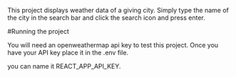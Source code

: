 This project displays weather data of a giving city.
Simply type the name of the city in the search bar and
click the search icon and press enter.


#Running the project

You will need an openweathermap api key to test this project.
Once you have your API key place it in the .env file.

you can name it REACT_APP_API_KEY.





